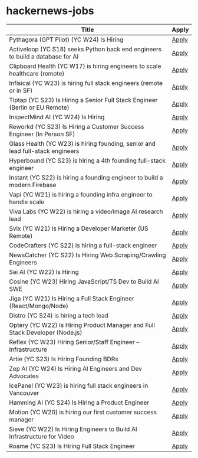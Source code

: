 # hackernews-jobs

<!-- table start -->

| Title | Apply |
|-------|-----|
| Pythagora (GPT Pilot) (YC W24) Is Hiring | [Apply](https://www.ycombinator.com/companies/pythagora-gpt-pilot/jobs/CNr5q8B-ux-designer-wanted-to-design-a-new-user-experience-for-developers-in-the-ai-world) |
| Activeloop (YC S18) seeks Python back end engineers to build a database for AI | [Apply](https://www.ycombinator.com/companies/activeloop/jobs/kCU6ZNq-python-backend-engineer) |
| Clipboard Health (YC W17) is hiring engineers to scale healthcare (remote) | [Apply](https://www.clipboardhealth.com/engineering) |
| Infisical (YC W23) is hiring full stack engineers (remote or in SF) | [Apply](https://www.ycombinator.com/companies/infisical/jobs/vh2CVJc-full-stack-engineer-remote) |
| Tiptap (YC S23) Is Hiring a Senior Full Stack Engineer (Berlin or EU Remote) | [Apply](https://www.ycombinator.com/companies/tiptap/jobs/ZJhpyYA-senior-full-stack-engineer) |
| InspectMind AI (YC W24) Is Hiring | [Apply](https://www.ycombinator.com/companies/inspectmind-ai/jobs/U0mh0Bf-software-engineer) |
| Reworkd (YC S23) Is Hiring a Customer Success Engineer (In Person SF) | [Apply](https://www.ycombinator.com/companies/reworkd/jobs/KAy2JN4-customer-success-engineer) |
| Glass Health (YC W23) is hiring founding, senior and lead full-stack engineers | [Apply](https://jobs.lever.co/glass-health-inc?team=Product%20%26%20Engineering) |
| Hyperbound (YC S23) is hiring a 4th founding full-stack engineer | [Apply](https://www.ycombinator.com/companies/hyperbound/jobs/8itS1HR-founding-full-stack-engineer-4th-engineer) |
| Instant (YC S22) is hiring a founding engineer to build a modern Firebase | [Apply](https://www.instantdb.com/hiring) |
| Vapi (YC W21) is hiring a founding infra engineer to handle scale | [Apply](https://www.ycombinator.com/companies/vapi/jobs/BnVHTaQ-founding-senior-engineer-infrastructure) |
| Viva Labs (YC W22) is hiring a video/image AI research lead | [Apply](https://www.ycombinator.com/companies/viva-labs/jobs/RwBJyRn-video-image-ai-research-lead) |
| Svix (YC W21) Is Hiring a Developer Marketer (US Remote) | [Apply](https://www.svix.com/careers/?ashby_jid=1d4b2de4-e9a2-4e1b-9fcb-661e678ad7c6) |
| CodeCrafters (YC S22) is hiring a full-stack engineer | [Apply](https://www.ycombinator.com/companies/codecrafters/jobs/U31ttcu-software-engineer-product) |
| NewsCatcher (YC S22) Is Hiring Web Scraping/Crawling Engineers | [Apply](https://www.newscatcherapi.com/career/web-crawling-scraping-engineer) |
| Sei AI (YC W22) Is Hiring | [Apply](https://www.ycombinator.com/companies/sei/jobs/gTP6gPx-software-engineer-typescript-gen-ai) |
| Cosine (YC W23) Hiring JavaScript/TS Dev to Build AI SWE | [Apply](https://www.ycombinator.com/companies/cosine/jobs/BtJNDIi-product-engineer-fullstack-js-ts) |
| Jiga (YC W21) Is Hiring a Full Stack Engineer (React/Mongo/Node) | [Apply](https://www.ycombinator.com/companies/jiga/jobs/KMtdgpo-remote-full-stack-engineer-react-node-mongo) |
| Distro (YC S24) is hiring a tech lead | [Apply](https://www.ycombinator.com/companies/distro/jobs/XGMjSPe-tech-lead) |
| Optery (YC W22) Is Hiring Product Manager and Full Stack Developer (Node.js) | [Apply](https://www.ycombinator.com/companies/optery/jobs) |
| Reflex (YC W23) Hiring Senior/Staff Engineer – Infrastructure | [Apply](https://www.ycombinator.com/companies/reflex/jobs/uBt9ZNP-senior-staff-engineer-infrastructure) |
| Artie (YC S23) Is Hiring Founding BDRs | [Apply](https://www.ycombinator.com/companies/artie/jobs/7nZZhlU-founding-bdr) |
| Zep AI (YC W24) Is Hiring AI Engineers and Dev Advocates | [Apply](https://www.ycombinator.com/companies/zep-ai/jobs) |
| IcePanel (YC W23) is hiring full stack engineers in Vancouver | [Apply](https://www.ycombinator.com/companies/icepanel/jobs/rTmu6sL-senior-full-stack-software-engineer) |
| Hamming AI (YC S24) Is Hiring a Product Engineer | [Apply](https://www.ycombinator.com/companies/hamming-ai/jobs/XTCQPuO-product-engineer) |
| Motion (YC W20) is hiring our first customer success manager | [Apply](https://jobs.ashbyhq.com/motion/f1a2ebd8-c390-4d23-89e7-519979f4630b?utm_source=hn) |
| Sieve (YC W22) Is Hiring Engineers to Build AI Infrastructure for Video | [Apply](https://www.sievedata.com/) |
| Roame (YC S23) Is Hiring Full Stack Engineer | [Apply](https://www.ycombinator.com/companies/roame/jobs/J6cqHa6-lead-full-stack-engineer) |

<!-- table end -->
